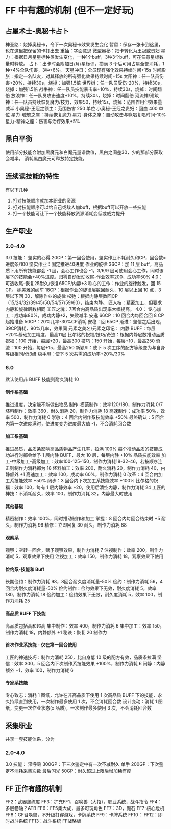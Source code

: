 # FF 中有趣的机制 (但不一定好玩)
## 占星术士-奥秘卡占卜
神圣路：烧掉奥秘卡，令下一次奥秘卡效果发生变化
暂留：保存一张卡到这里，也在这里把保留的卡打出去
重抽：字面意思
微型奥秘：把卡转化为王冠或贵妇
星力：根据日月星星标种类发生变化，一种1个buff，3种3个buff，可在任意星标数量时释放。
占卜：出卡时会附加日/月/星标识，攒满 3 个后可用占星全部消耗，1种+4%全队伤害，3种+6%。
天星冲日：全员现有强化效果持续时间+15s
时间膨胀：指定一名队友，对其释放的所有强化效果持续时间+15s
太阳神：任一队员伤害+20%，持续30s，烧掉：加强1.5倍
世界树：任一队员受伤-20%，持续30s，烧掉：加强1.5倍
战争神：任一队员技能暴击率+10%，持续30s，烧掉：时间翻倍
放浪神：任一队员攻击速度+10%，持续30s，烧掉：时间翻倍
河流神/建筑神：任一队员持续恢复魔力/技力，效果50，持续15s，烧掉：范围作用但效果量减半
小奥秘-王冠之领主：范围伤害 250 单位
小奥秘-王冠之贵妇：回血 400 单位
星力-魂魄之座：持续恢复魔力
星力-身体之座：自动攻击与咏唱复唱时间-10%
星力-精神之座：伤害与治疗效果+5%

## 黑白平衡
使用部分技能会附加黑魔元和白魔元量谱数值，黑白之间差30，少的那部分获取会减半。
消耗黑白魔元可释放特定技能。

## 连续读技能的特性
有以下几种
1. 打对技能顺序就加本职业的资源
2. 打对技能顺序可以给自己或敌人加buff，根据buff可以开放一些技能
3. 打一个技能可让下一个技能释放资源消耗变低或威力提升

## 生产职业
### 2.0-4.0
3.0 技能：
坚实的心得 20CP：第一回合使用，坚实作业不耗耐久和CP，回合数=进度条/100
坚实作业：固定推进40进度
作业的旋律 36CP：加 11 层 buff，高品质下用所有技能都会 -1 层，会心工作也会 -1，3/6/9 层可使用会心工作，同时该层下的技能会+40%进度。归零自动发动收尾-作业效率200，成功率50%
	4.0：可选收尾-恢复25耐久/恢复65CP/内静+3
称心的工作：作业的旋律触发，回 15 CP。
妮美雅的纺车 18CP：根据作业的旋律层数回耐久，10 层以上回 10 点，3 层以下回 30，解除作业的旋律
松弛：根据内静层数回CP（15/24/32/39/45/50/54/57/59/60），结束内静。
匠人技：精密加工，但要求内静和旋律层数相同
工匠之魂：7回合内高品质出现率大幅提高。
4.0：
专心加工：成功率80%，成功内静+2，失败减半
安逸 66CP：10 回合内每回合回 8 CP
起始准备 50CP：20%几率-30%CP消耗
安稳：回 65CP
渐进：坚信之后出现，39CP消耗，90%几率，效果同
元素之美名/元素之印记：
内静 BUFF：每层+20%基础加工精度，最高11层
比尔格的祝福/技巧/奇迹：根据内静层数推动品质
	祝福：100 开始，每层+20，最高300
	技巧：150 开始，每层+10，最高250
	奇迹：100 开始，每层+15，最高250
新颖/II：使下 5 次工序的配方等级变为与自身等级相同/低3级
稳手/II：使下 5 次共需的成功率+20%/30%
### 6.0
默认使用非 BUFF 技能则耐久消耗 10
#### 制作系基础
推进进度，决定能不能做出物品
制作-模范制作：效率120/180，制作力消耗 0/7
坯料制作：效率 360，耐久消耗 20，制作力消耗 18
高速制作：成功率 50%，效率 500，制作力消耗 0
崇敬：4 回合内制作系技能效率 +50%
最终确认：5 回合内第一次进度满时，使进度变为进度最大值 -1，不会消耗回合数
#### 加工系基础
推进品质，品质条影响高品质物品产生几率，拉满 100%
每个推动品质的技能成功进行时都会给予 1 层内静 BUFF，最大 10 层，每层内静 +10% 品质技能效率
加工-中级加工-高级加工：效率100-125-150，制作力消耗18-32-46，若按顺序连击则制作力消耗都为 18
坯料加工：效率 200，耐久消耗 20，制作力消耗 40，内静额外 +1
高速加工：效率 100，成功率 60%，制作力消耗 0
改革：4 回合内加工系技能效率 +50%
阔步：3 回合内下次加工系技能效率 +100%
比尔格的祝福：效率 100，每有 1 层内静效率 +20，使用后清空内静，制作力消耗 24
工匠的神技：不消耗耐久，效率 100，制作力消耗 32，内静最大时使用
#### 其他基础
精密制作：效率 100%，同时推动制作和加工
掌握：8 回合内每回合结束时 +5 耐久，制作力消耗 96
精修：立即回复 30 耐久，制作力消耗 88
#### 观察系
观察：空转一回合，赋予观察效果，制作力消耗 7
注视制作：效率 200，制作力消耗 5，观察效果下使用
注视加工：效率 150，制作力消耗 18，观察效果下使用
#### 俭约系-技能和 Buff
长期俭约：制作力消耗 98，8回合耐久度消耗量-50%
俭约：制作力消耗 56，4回合内耐久度消耗量-50%
俭约制作：俭约效果下无效，耐久度消耗 5，效率 180，制作力消耗 18
俭约加工：俭约效果下无效，耐久度消耗 5，效率 100，制作力消耗 25
#### 高品质 BUFF 下技能
高品质包括高和超高
集中制作：效率 400，制作力消耗 6
集中加工：效率 150，制作力消耗 18，内静额外 +1
秘诀：恢复 20 制作力
#### 首次作业系技能 - 仅在第一回合使用
工匠的神速技巧：制作力消耗 250，比自身低 10 级的配方有效，品质条拉满
坚信：效率 300，5 回合内下次制作系技能效果 +100%，制作力消耗 6
闲静：内静额外 +1，效率 100，制作力消耗 6
#### 专家系技能
专心致志：消耗 1 图纸，允许在非高品质下使用 1 次高品质 BUFF 下的技能，永久持续直到使用，一次制作最多使用 1 次，不会消耗回合数
设计变动：消耗 1 图纸，变更一次作业状态(x 品质)，一次制作最多使用 3 次，不会消耗回合数

## 采集职业
共享一套技能体系，分为
### 2.0-4.0
3.0 技能：
深呼吸 300GP：下三次鉴定中有一次不减耐久
单手 200GP：下次鉴定不消耗采集次数
最后闪光 50GP：耐久超过上限后增加稀有度

## FF 正作有趣的机制
FF2：武器熟练度
FF3：扩充FF1，召唤兽（大招），职业系统，战斗指令
FF4：多层卷轴？ATB
FF6：FF5集大成，最多可玩角色
FF7：3D，魔石
	FF7-核心危机
FF8：GF召唤兽，不升级打穿游戏，卡牌系统
FF9：卡牌系统
FF10：
FF12：即时战斗系统
FF13：战斗系统
FF战略版
